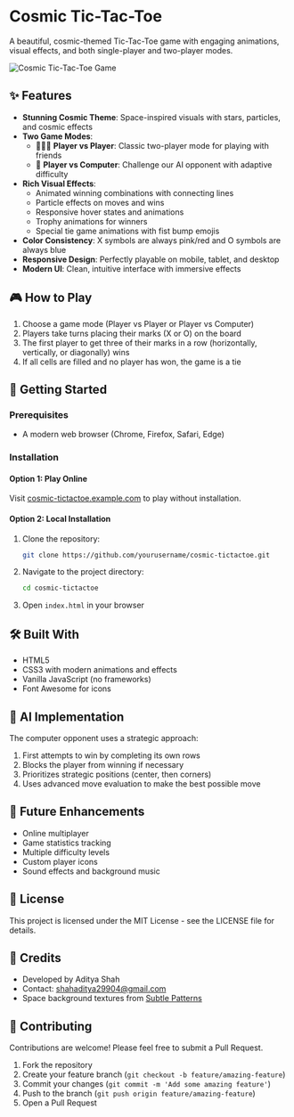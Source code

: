 # Cosmic Tic-Tac-Toe

A beautiful, cosmic-themed Tic-Tac-Toe game with engaging animations, visual effects, and both single-player and two-player modes.

![Cosmic Tic-Tac-Toe Game](https://i.imgur.com/cosmic-ttt-screenshot.png)

## ✨ Features

- **Stunning Cosmic Theme**: Space-inspired visuals with stars, particles, and cosmic effects
- **Two Game Modes**:
  - 🧑‍🤝‍🧑 **Player vs Player**: Classic two-player mode for playing with friends
  - 🤖 **Player vs Computer**: Challenge our AI opponent with adaptive difficulty
- **Rich Visual Effects**:
  - Animated winning combinations with connecting lines
  - Particle effects on moves and wins
  - Responsive hover states and animations
  - Trophy animations for winners
  - Special tie game animations with fist bump emojis
- **Color Consistency**: X symbols are always pink/red and O symbols are always blue
- **Responsive Design**: Perfectly playable on mobile, tablet, and desktop
- **Modern UI**: Clean, intuitive interface with immersive effects

## 🎮 How to Play

1. Choose a game mode (Player vs Player or Player vs Computer)
2. Players take turns placing their marks (X or O) on the board
3. The first player to get three of their marks in a row (horizontally, vertically, or diagonally) wins
4. If all cells are filled and no player has won, the game is a tie

## 🚀 Getting Started

### Prerequisites

- A modern web browser (Chrome, Firefox, Safari, Edge)

### Installation

#### Option 1: Play Online

Visit [cosmic-tictactoe.example.com](https://cosmic-tictactoe.example.com) to play without installation.

#### Option 2: Local Installation

1. Clone the repository:
   ```bash
   git clone https://github.com/yourusername/cosmic-tictactoe.git
   ```

2. Navigate to the project directory:
   ```bash
   cd cosmic-tictactoe
   ```

3. Open `index.html` in your browser

## 🛠️ Built With

- HTML5
- CSS3 with modern animations and effects
- Vanilla JavaScript (no frameworks)
- Font Awesome for icons

## 🧠 AI Implementation

The computer opponent uses a strategic approach:

1. First attempts to win by completing its own rows
2. Blocks the player from winning if necessary
3. Prioritizes strategic positions (center, then corners)
4. Uses advanced move evaluation to make the best possible move

## 🎯 Future Enhancements

- Online multiplayer
- Game statistics tracking
- Multiple difficulty levels
- Custom player icons
- Sound effects and background music

## 📜 License

This project is licensed under the MIT License - see the LICENSE file for details.

## 👏 Credits

- Developed by Aditya Shah
- Contact: shahaditya29904@gmail.com
- Space background textures from [Subtle Patterns](https://subtlepatterns.com)

## 🤝 Contributing

Contributions are welcome! Please feel free to submit a Pull Request.

1. Fork the repository
2. Create your feature branch (`git checkout -b feature/amazing-feature`)
3. Commit your changes (`git commit -m 'Add some amazing feature'`)
4. Push to the branch (`git push origin feature/amazing-feature`)
5. Open a Pull Request 